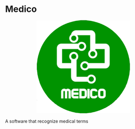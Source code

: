# Medico
<p align="center">
  <img width="300" height="300" src="/img/medico_round.png">
</p>
A software that recognize medical terms
